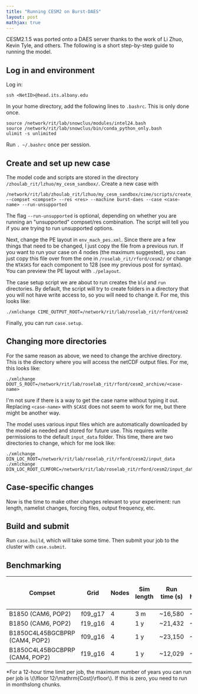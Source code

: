 ```yaml
---
title: "Running CESM2 on Burst-DAES"
layout: post
mathjax: true
---
```


CESM2.1.5 was ported onto a DAES server thanks to the work of Li Zhuo, Kevin Tyle, and others. The following is a short step-by-step guide to running the model.

## Log in and environment

Log in:

```
ssh <NetID>@head.its.albany.edu
```

In your home directory, add the following lines to `.bashrc`. This is only done once.

```
source /network/rit/lab/snowclus/modules/intel24.bash
source /network/rit/lab/snowclus/bin/conda_python_only.bash
ulimit -s unlimited
```

Run `. ~/.bashrc` once per session.

## Create and set up new case

The model code and scripts are stored in the directory `/zhoulab_rit/lzhuo/my_cesm_sandbox/`. Create a new case with 

```
/network/rit/lab/zhoulab_rit/lzhuo/my_cesm_sandbox/cime/scripts/create_newcase --compset <compset> --res <res> --machine burst-daes --case <case-name> --run-unsupported
```

The flag `--run-unsupported` is optional, depending on whether you are running an "unsupported" compset/res combination. The script will tell you if you are trying to run unsupported options.

Next, change the PE layout in `env_mach_pes.xml`. Since there are a few things that need to be changed, I just copy the file from a previous run. 
If you want to run your case on 4 nodes (the maximum suggested), you can just copy this file over from the one in `/roselab_rit/rford/cesm2/` 
or change the `NTASKS` for each component to 128 (see my previous post for syntax). You can preview the PE layout with `./pelayout`.

The case setup script we are about to run creates the `bld` and `run` directories. By default, the script will try to create folders in a directory that you will not have write access to, 
so you will need to change it. For me, this looks like:

```
./xmlchange CIME_OUTPUT_ROOT=/network/rit/lab/roselab_rit/rford/cesm2
```

Finally, you can run `case.setup`.

## Changing more directories

For the same reason as above, we need to change the archive directory. This is the directory where you will access the netCDF output files. For me, this looks like:

```
./xmlchange DOUT_S_ROOT=/network/rit/lab/roselab_rit/rford/cesm2_archive/<case-name>
```

I'm not sure if there is a way to get the case name without typing it out. Replacing `<case-name>` with `$CASE` does not seem to work for me, but there might be another way.

The model uses various input files which are automatically downloaded by the model as needed and stored for future use. This requires write permissions to the default `input_data` folder. 
This time, there are two directories to change, which for me look like:

```
./xmlchange DIN_LOC_ROOT=/network/rit/lab/roselab_rit/rford/cesm2/input_data
./xmlchange DIN_LOC_ROOT_CLMFORC=/network/rit/lab/roselab_rit/rford/cesm2/input_data
```

## Case-specific changes

Now is the time to make other changes relevant to your experiment: run length, namelist changes, forcing files, output frequency, etc.

## Build and submit

Run `case.build`, which will take some time. Then submit your job to the cluster with `case.submit`.

## Benchmarking

| Compset                        | Grid    | Nodes | Sim length | Run time (s)        | Cost* (wall hrs/sim year) |
|--------------------------------|---------|-------|------------|---------------------|-----------------------|
| B1850 (CAM6, POP2)             | f09_g17 | 4     | 3 m        | ~16,580 | ~18.42                 |
| B1850 (CAM6, POP2)             | f19_g16 | 4     | 1 y        | ~21,432 | ~5.95                  |
| B1850C4L45BGCBPRP (CAM4, POP2) | f09_g16 | 4     | 1 y        | ~23,150 | ~6.34                  |
| B1850C4L45BGCBPRP (CAM4, POP2) | f19_g16 | 4     | 1 y        | ~12,029 | ~3.34                  |

*For a 12-hour time limit per job, the maximum number of years you can run per job is \\(\lfloor 12/\mathrm{Cost}\rfloor\\). If this is zero, you need to run in monthslong chunks.
